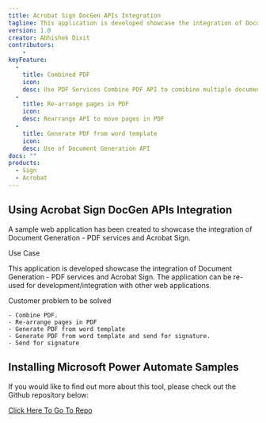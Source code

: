 ```yaml
---
title: Acrobat Sign DocGen APIs Integration
tagline: This application is developed showcase the integration of Document Generation - PDF services and Acrobat Sign. The application can be re-used for development/integration with other web applications.
version: 1.0
creator: Abhishek Dixit
contributors: 
    - 
keyFeature:
  - 
    title: Combined PDF
    icon: 
    desc: Use PDF Services Combine PDF API to comibine multiple documents
  - 
    title: Re-arrange pages in PDF
    icon: 
    desc: Rearrange API to move pages in PDF
  - 
    title: Generate PDF from word template
    icon: 
    desc: Use of Document Generation API
docs: ""
products: 
  - Sign
  - Acrobat
---
```


## Using Acrobat Sign DocGen APIs Integration

A sample web application has been created to showcase the integration of Document Generation - PDF services and Acrobat Sign.

Use Case

This application is developed showcase the integration of Document Generation - PDF services and Acrobat Sign. The application can be re-used for development/integration with other web applications.

Customer problem to be solved

	- Combine PDF.
	- Re-arrange pages in PDF
	- Generate PDF from word template
	- Generate PDF from word template and send for signature.
	- Send for signature

## Installing Microsoft Power Automate Samples

If you would like to find out more about this tool, please check out the Github repository below:

[Click Here To Go To Repo](https://github.com/abhishekdixitadobe/docsigning#readme)